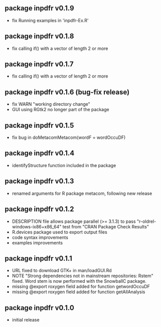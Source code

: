 ## package inpdfr v0.1.9
* fix Running examples in 'inpdfr-Ex.R'

## package inpdfr v0.1.8
* fix calling if() with a vector of length 2 or more

## package inpdfr v0.1.7 
* fix calling if() with a vector of length 2 or more

## package inpdfr v0.1.6 (bug-fix release)
* fix WARN "working directory change"
* GUI using RGtk2 no longer part of the package

## package inpdfr v0.1.5
* fix bug in doMetacomMetacom(wordF = wordOccuDF)

## package inpdfr v0.1.4
* identifyStructure function included in the package

## package inpdfr v0.1.3
* renamed arguments for R package metacom, following new release

## package inpdfr v0.1.2
* DESCRIPTION file allows package parallel (>= 3.1.3) to pass 
    "r-oldrel-windows-ix86+x86_64" test from "CRAN Package Check Results"
* R.devices package used to export output files
* code syntax improvements
* examples improvements

## package inpdfr v0.1.1
* URL fixed to download GTK+ in man/loadGUI.Rd
* NOTE "Strong dependencies not in mainstream repositories: Rstem" fixed. Word 
    stem is now performed with the SnowballC package.
* missing @export roxygen field added for function getwordOccuDF
* missing @export roxygen field added for function getAllAnalysis

## package inpdfr v0.1.0
* initial release
